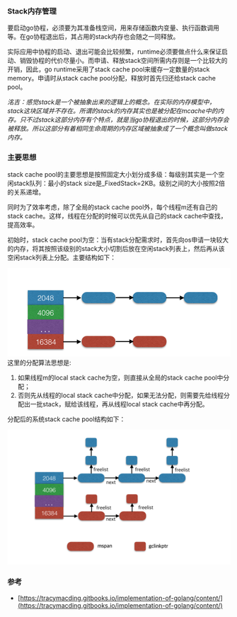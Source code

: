 ### Stack内存管理

要启动go协程，必须要为其准备栈空间，用来存储函数内变量、执行函数调用等。在go协程退出后，其占用的stack内存也会随之一同释放。

实际应用中协程的启动、退出可能会比较频繁，runtime必须要做点什么来保证启动、销毁协程的代价尽量小。而申请、释放stack空间所需内存则是一个比较大的开销，因此，go runtime采用了stack cache pool来缓存一定数量的stack memory。申请时从stack cache pool分配，释放时首先归还给stack cache pool。

_洺吉：感觉stack是一个被抽象出来的逻辑上的概念。在实际的内存模型中，stack这块区域并不存在。所谓的stack的内存其实也是被分配在mcache中的内存。只不过stack这部分内存有个特点，就是当go协程退出的时候，这部分内存会被释放。所以这部分有着相同生命周期的内存区域被抽象成了一个概念叫做stack内存。_

### 主要思想

stack cache pool的主要思想是按照固定大小划分成多级：每级别其实是一个空闲stack队列：最小的stack size是\_FixedStack=2KB。级别之间的大小按照2倍的关系递增。

同时为了效率考虑，除了全局的stack cache pool外，每个线程m还有自己的stack cache。这样，线程在分配的时候可以优先从自己的stack cache中查找，提高效率。

初始时，stack cache pool为空：当有stack分配需求时，首先向os申请一块较大的内存，将其按照该级别的stack大小切割后放在空闲stack列表上，然后再从该空闲stack列表上分配。主要结构如下：

![](/assets/import.png)这里的分配算法思想是:

1. 如果线程m的local stack cache为空，则直接从全局的stack cache pool中分配；
2. 否则先从线程的local stack cache中分配，如果无法分配，则需要先给线程分配出一批stack，赋给该线程，再从线程local stack cache中再分配。

分配后的系统stack cache pool结构如下：

![](/assets/import2.png)

### 参考

* [https://tracymacding.gitbooks.io/implementation-of-golang/content/](https://tracymacding.gitbooks.io/implementation-of-golang/content/)



